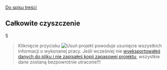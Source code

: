 [Do spisu treści](/service/doc/?cid=dsp)
## Całkowite czyszczenie
5
>Kliknięcie przycisku ![Usuń projekt](/service/doc/img/delete.png) powoduje usunięcie wszystkich informacji o wykonanej pracy.
Jeśli wcześniej nie [wyeksportowałeś danych do pliku i nie zapisałeś kopii zapasowej projektu](/service/doc/?cid=dsp&s=import-export), wszystkie dane zostaną bezpowrotnie utracone!!!
